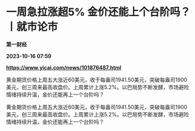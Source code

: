 # 一周急拉涨超5% 金价还能上个台阶吗？丨就市论市
**第一财经**

**2023-10-16 07:59**

**https://www.yicai.com/news/101876487.html**

黄金期货价格上周五大涨近60美元，收于每盎司1941.50美元，突破每盎司1900美元，创三周来最高收盘价。上周累计上涨5.2%。以巴局势不断发酵，市场避险情绪持续升温，金价还能再上一个台阶吗？

黄金期货价格上周五大涨近60美元，收于每盎司1941.50美元，突破每盎司1900美元，创三周来最高收盘价。上周累计上涨5.2%。以巴局势不断发酵，市场避险情绪持续升温，金价还能再上一个台阶吗？